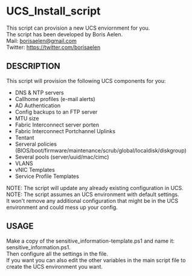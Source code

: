 # UCS_Install_script

This script can provision a new UCS enviornment for you. <br>
The script has been developed by Boris Aelen. <br>
Mail: borisaelen@gmail.com <br>
Twitter: https://twitter.com/borisaelen <br>

## DESCRIPTION
This script will provision the following UCS components for you:
-	DNS & NTP servers
-	Callhome profiles  (e-mail alerts)
-	AD Authentication
-	Config backups to an FTP server
-	MTU size 
-	Fabric Interconnect server porten
-	Fabric Interconnect Portchannel Uplinks
-	Tentant 
-	Serveral policies (BIOS/boot/firmware/maintenance/scrub/global/localdisk/diskgroup)
-	Several pools (server/uuid/mac/cimc)
-	VLANS
-	vNIC Templates
-	Service Profile Templates

NOTE: The script will update any already existing configuration in UCS.<br>
NOTE: The script assumes an UCS environment with default settings. <br>
      It won't remove any additional configuration that might be in the UCS environment and could mess up your config.<br>

## USAGE
Make a copy of the sensitive_information-template.ps1 and name it: sensitive_information.ps1.<br>
Then configure all the settings in the file.<br>
If you want you can also edit the other variables in the main script file to create the UCS environment you want.<br>
